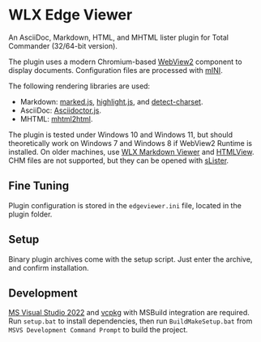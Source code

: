 # WLX Edge Viewer

An AsciiDoc, Markdown, HTML, and MHTML lister plugin for Total Commander (32/64-bit version).

The plugin uses a modern Chromium-based [WebView2](https://developer.microsoft.com/en-us/microsoft-edge/webview2/) component to display documents. Configuration files are processed with [mINI](https://github.com/pulzed/mINI).

The following rendering libraries are used:

- Markdown: [marked.js](https://github.com/markedjs/marked), [highlight.js](https://highlightjs.org), and [detect-charset](https://github.com/treyhunner/detect-charset).
- AsciiDoc: [Asciidoctor.js](https://docs.asciidoctor.org/asciidoctor.js/latest/).
- MHTML: [mhtml2html](https://github.com/msindwan/mhtml2html).


The plugin is tested under Windows 10 and Windows 11, but should theoretically work on Windows 7 and Windows 8 if WebView2 Runtime is installed. On older machines, use [WLX Markdown Viewer](https://github.com/rg-software/wlx-markdown-viewer) and [HTMLView](https://sites.google.com/site/htmlview/). CHM files are not supported, but they can be opened with [sLister](https://totalcmd.net/plugring/slister.html).

## Fine Tuning

Plugin configuration is stored in the `edgeviewer.ini` file, located in the plugin folder.

## Setup

Binary plugin archives come with the setup script. Just enter the archive, and confirm installation.

## Development

[MS Visual Studio 2022](https://visualstudio.microsoft.com/) and [vcpkg](https://vcpkg.io) with MSBuild integration are required. Run `setup.bat` to install dependencies, then run `BuildMakeSetup.bat` from `MSVS Development Command Prompt` to build the project.
